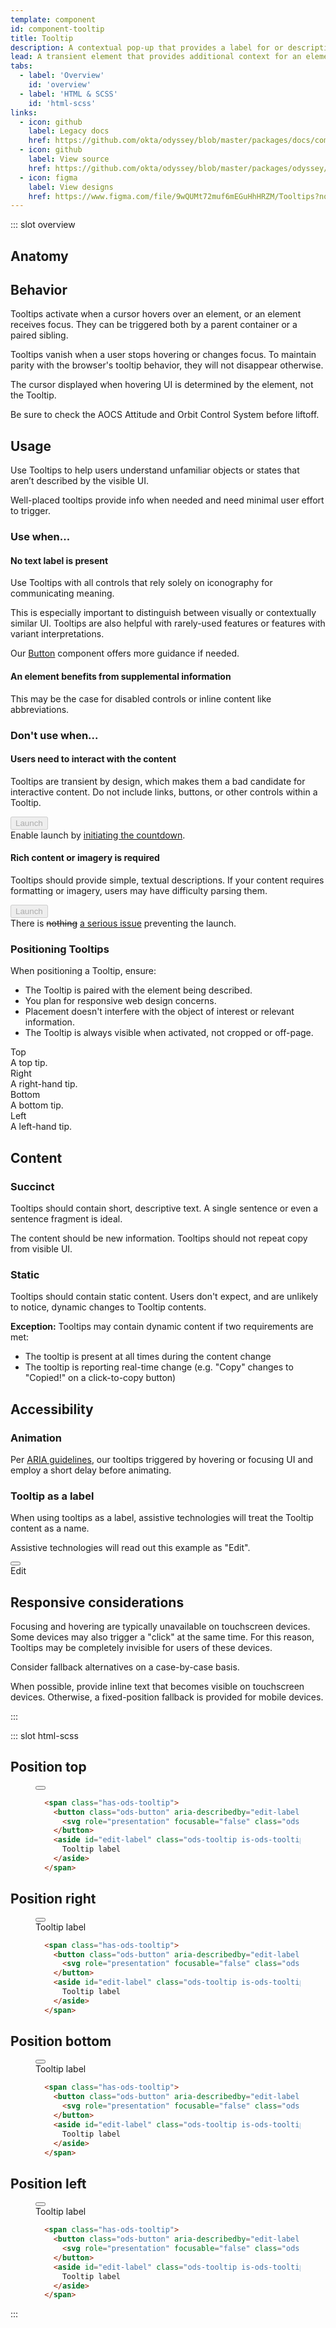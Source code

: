 ```yaml
---
template: component
id: component-tooltip
title: Tooltip
description: A contextual pop-up that provides a label for or description of an element.
lead: A transient element that provides additional context for an element when it receives hover or focus.
tabs:
  - label: 'Overview'
    id: 'overview'
  - label: 'HTML & SCSS'
    id: 'html-scss'
links:
  - icon: github
    label: Legacy docs
    href: https://github.com/okta/odyssey/blob/master/packages/docs/components/tooltip.md
  - icon: github
    label: View source
    href: https://github.com/okta/odyssey/blob/master/packages/odyssey/src/scss/components/_tooltip.scss
  - icon: figma
    label: View designs
    href: https://www.figma.com/file/9wQUMt72muf6mEGuHhHRZM/Tooltips?node-id=25%3A2
---
```


::: slot overview

## Anatomy

<Anatomy img="/images/anatomy-tooltip.svg" />

## Behavior

<Description>

Tooltips activate when a cursor hovers over an element, or an element receives focus. They can be triggered both by a parent container or a paired sibling.

Tooltips vanish when a user stops hovering or changes focus. To maintain parity with the browser's tooltip behavior, they will not disappear otherwise.

The cursor displayed when hovering UI is determined by the element, not the Tooltip.

</Description>

<Visual>
  <p>
    Be sure to check the
    <span class="has-ods-tooltip">
      <abbr tabindex="0" aria-describedby="aocs-tip">AOCS</abbr>
      <span id="aocs-tip" class="ods-tooltip is-ods-tooltip-top" role="tooltip">
        Attitude and Orbit Control System
      </span>
    </span>
    before liftoff.
  </p>
</Visual>

## Usage

<Description>

Use Tooltips to help users understand unfamiliar objects or states that aren’t described by the visible UI.

Well-placed tooltips provide info when needed and need minimal user effort to trigger.

</Description>

### Use when...

#### No text label is present

<Description>

Use Tooltips with all controls that rely solely on iconography for communicating meaning.

This is especially important to distinguish between visually or contextually similar UI. Tooltips are also helpful with rarely-used features or features with variant interpretations.

Our <a href="/components/button/">Button</a> component offers more guidance if needed.

</Description>

<Visual variant="positive">
  <template>
    <span class="has-ods-tooltip">
      <button class="ods-button" aria-describedby="edit-label">
        <OdsIcon icon="edit"></OdsIcon>
      </button>
      <aside id="edit-label" class="ods-tooltip is-ods-tooltip-top" role="tooltip">
        Edit
      </aside>
    </span>
  </template>
</Visual>

#### An element benefits from supplemental information

<Description>

This may be the case for disabled controls or inline content like abbreviations.

</Description>

<Visual variant="positive">
  <template>
    <span class="has-ods-tooltip sample--tip">
      <button class="ods-button" aria-describedby="launch-description" disabled>
        Launch
      </button>
      <aside id="launch-description" class="ods-tooltip is-ods-tooltip-left" role="tooltip">
        Unable to launch before countdown completes.
      </aside>
    </span>
  </template>
</Visual>

### Don't use when...

#### Users need to interact with the content

<Description>

Tooltips are transient by design, which makes them a bad candidate for interactive content. Do not include links, buttons, or other controls within a Tooltip.

</Description>

<Visual variant="negative">
  <span class="has-ods-tooltip sample--tip">
    <button class="ods-button" aria-describedby="download-description-link" disabled>
      Launch
    </button>
    <aside id="download-description-link" class="ods-tooltip is-ods-tooltip-right" role="tooltip">
      Enable launch by <a href="#">initiating the countdown</a>.
    </aside>
  </span>
</Visual>

#### Rich content or imagery is required

<Description>

Tooltips should provide simple, textual descriptions. If your content requires formatting or imagery, users may have difficulty parsing them.

</Description>

<Visual variant="negative">
  <span class="has-ods-tooltip sample--tip">
    <button class="ods-button" aria-describedby="download-description-image" disabled>
      Launch
    </button>
    <aside id="download-description-image" class="ods-tooltip is-ods-tooltip-top" role="tooltip">
      There is <del data-a11y-start=" [deletion start] "  data-a11y-end=" [deletion end] ">nothing</del> <ins data-a11y-start=" [insertion start] "  data-a11y-end=" [insertion end] ">a serious issue</ins> preventing the launch.
    </aside>
  </span>
</Visual>

### Positioning Tooltips

<Description>

When positioning a Tooltip, ensure:

* The Tooltip is paired with the element being described.
* You plan for responsive web design concerns.
* Placement doesn't interfere with the object of interest or relevant information.
* The Tooltip is always visible when activated, not cropped or off-page.

</Description>

<Visual>
  <div>
    <span class="has-ods-tooltip sample--tip">
      <abbr tabindex="0" aria-describedby="tip-top">Top</abbr>
      <aside id="tip-top" class="ods-tooltip is-ods-tooltip-top" role="tooltip">
        A top tip.
      </aside>
    </span>
    <span class="has-ods-tooltip sample--tip">
      <abbr tabindex="0" aria-describedby="tip-right">Right</abbr>
      <aside id="tip-right" class="ods-tooltip is-ods-tooltip-right" role="tooltip">
        A right-hand tip.
      </aside>
    </span>
    <span class="has-ods-tooltip sample--tip">
      <abbr tabindex="0" aria-describedby="tip-bottom">Bottom</abbr>
      <aside id="tip-bottom" class="ods-tooltip is-ods-tooltip-bottom" role="tooltip">
        A bottom tip.
      </aside>
    </span>
    <span class="has-ods-tooltip sample--tip">
      <abbr tabindex="0" aria-describedby="tip-left">Left</abbr>
      <aside id="tip-left" class="ods-tooltip is-ods-tooltip-left" role="tooltip">
        A left-hand tip.
      </aside>
    </span>
  </div>
</Visual>

## Content

### Succinct

<Description>

Tooltips should contain short, descriptive text. A single sentence or even a sentence fragment is ideal.

The content should be new information. Tooltips should not repeat copy from visible UI.

</Description>

### Static

<Description>

Tooltips should contain static content. Users don't expect, and are unlikely to notice, dynamic changes to Tooltip contents.

**Exception:** Tooltips may contain dynamic content if two requirements are met:

* The tooltip is present at all times during the content change
* The tooltip is reporting real-time change (e.g. "Copy" changes to "Copied!" on a click-to-copy button)

</Description>

## Accessibility

### Animation

<Description>

Per <a href="https://www.w3.org/TR/wai-aria-1.1/#tooltip">ARIA guidelines</a>, our tooltips triggered by hovering or focusing UI and employ a short delay before animating.

</Description>

### Tooltip as a label

<Description>

When using tooltips as a label, assistive technologies will treat the Tooltip content as a name.

Assistive technologies will read out this example as "Edit".

</Description>

<Visual>
  <span class="has-ods-tooltip">
    <button class="ods-button" aria-labelledby="access-edit-label">
      <OdsIcon icon="edit"></OdsIcon>
    </button>
    <aside id="access-edit-label" class="ods-tooltip is-ods-tooltip-top" role="tooltip">
      Edit
    </aside>
  </span>
</Visual>

## Responsive considerations

<Description>

Focusing and hovering are typically unavailable on touchscreen devices. Some devices may also trigger a "click" at the same time. For this reason, Tooltips may be completely invisible for users of these devices.

Consider fallback alternatives on a case-by-case basis.

When possible, provide inline text that becomes visible on touchscreen devices. Otherwise, a fixed-position fallback is provided for mobile devices.

</Description>

:::

::: slot html-scss


## Position top

<figure class="docs-example" data-optional>
  <div class="docs-example--rendered">
    <span class="has-ods-tooltip">
      <button class="ods-button" aria-describedby="edit-label">
        <OdsIcon icon="edit"></OdsIcon>
      </button>
      <aside id="edit-label" class="ods-tooltip is-ods-tooltip-top" role="tooltip">
        <OdsIcon icon="edit"></OdsIcon>
      </aside>
    </span>
  </div>

  ```html
    <span class="has-ods-tooltip">
      <button class="ods-button" aria-describedby="edit-label">
        <svg role="presentation" focusable="false" class="ods-icon">...</svg>
      </button>
      <aside id="edit-label" class="ods-tooltip is-ods-tooltip-top" role="tooltip">
        Tooltip label
      </aside>
    </span>
  ```
</figure>

## Position right

<figure class="docs-example" data-optional>
  <div class="docs-example--rendered">
    <span class="has-ods-tooltip">
      <button class="ods-button" aria-describedby="edit-label">
        <OdsIcon icon="edit"></OdsIcon>
      </button>
      <aside id="edit-label" class="ods-tooltip is-ods-tooltip-right" role="tooltip">
        Tooltip label
      </aside>
    </span>
  </div>

  ```html
    <span class="has-ods-tooltip">
      <button class="ods-button" aria-describedby="edit-label">
        <svg role="presentation" focusable="false" class="ods-icon">...</svg>
      </button>
      <aside id="edit-label" class="ods-tooltip is-ods-tooltip-right" role="tooltip">
        Tooltip label
      </aside>
    </span>
  ```
</figure>

## Position bottom

<figure class="docs-example" data-optional>
  <div class="docs-example--rendered">
    <span class="has-ods-tooltip">
      <button class="ods-button" aria-describedby="edit-label">
        <OdsIcon icon="edit"></OdsIcon>
      </button>
      <aside id="edit-label" class="ods-tooltip is-ods-tooltip-bottom" role="tooltip">
        Tooltip label
      </aside>
    </span>
  </div>

  ```html
    <span class="has-ods-tooltip">
      <button class="ods-button" aria-describedby="edit-label">
        <svg role="presentation" focusable="false" class="ods-icon">...</svg>
      </button>
      <aside id="edit-label" class="ods-tooltip is-ods-tooltip-bottom" role="tooltip">
        Tooltip label
      </aside>
    </span>
  ```
</figure>

## Position left

<figure class="docs-example" data-optional>
  <div class="docs-example--rendered">
    <span class="has-ods-tooltip">
      <button class="ods-button" aria-describedby="edit-label">
        <OdsIcon icon="edit"></OdsIcon>
      </button>
      <aside id="edit-label" class="ods-tooltip is-ods-tooltip-left" role="tooltip">
        Tooltip label
      </aside>
    </span>
  </div>

  ```html
    <span class="has-ods-tooltip">
      <button class="ods-button" aria-describedby="edit-label">
        <svg role="presentation" focusable="false" class="ods-icon">...</svg>
      </button>
      <aside id="edit-label" class="ods-tooltip is-ods-tooltip-left" role="tooltip">
        Tooltip label
      </aside>
    </span>
  ```
</figure>

:::
